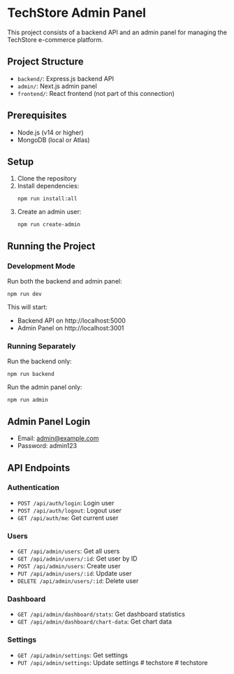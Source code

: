 # TechStore Admin Panel

This project consists of a backend API and an admin panel for managing the TechStore e-commerce platform.

## Project Structure

- `backend/`: Express.js backend API
- `admin/`: Next.js admin panel
- `frontend/`: React frontend (not part of this connection)

## Prerequisites

- Node.js (v14 or higher)
- MongoDB (local or Atlas)

## Setup

1. Clone the repository
2. Install dependencies:
   ```
   npm run install:all
   ```
3. Create an admin user:
   ```
   npm run create-admin
   ```

## Running the Project

### Development Mode

Run both the backend and admin panel:
```
npm run dev
```

This will start:
- Backend API on http://localhost:5000
- Admin Panel on http://localhost:3001

### Running Separately

Run the backend only:
```
npm run backend
```

Run the admin panel only:
```
npm run admin
```

## Admin Panel Login

- Email: admin@example.com
- Password: admin123

## API Endpoints

### Authentication
- `POST /api/auth/login`: Login user
- `POST /api/auth/logout`: Logout user
- `GET /api/auth/me`: Get current user

### Users
- `GET /api/admin/users`: Get all users
- `GET /api/admin/users/:id`: Get user by ID
- `POST /api/admin/users`: Create user
- `PUT /api/admin/users/:id`: Update user
- `DELETE /api/admin/users/:id`: Delete user

### Dashboard
- `GET /api/admin/dashboard/stats`: Get dashboard statistics
- `GET /api/admin/dashboard/chart-data`: Get chart data

### Settings
- `GET /api/admin/settings`: Get settings
- `PUT /api/admin/settings`: Update settings #   t e c h s t o r e  
 #   t e c h s t o r e  
 